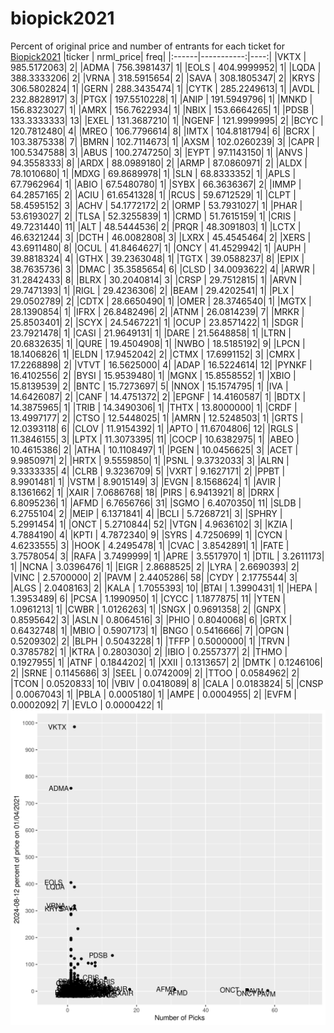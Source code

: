 # biopick2021
Percent of original price and number of entrants for each ticket for [Biopick2021](https://twitter.com/hashtag/Biopick2021)
|ticker |  nrml_price| freq|
|:------|-----------:|----:|
|VKTX   | 985.5172063|    2|
|ADMA   | 756.3981437|    1|
|EOLS   | 404.9999952|    1|
|LQDA   | 388.3333206|    2|
|VRNA   | 318.5915654|    2|
|SAVA   | 308.1805347|    2|
|KRYS   | 306.5802824|    1|
|GERN   | 288.3435474|    1|
|CYTK   | 285.2249613|    1|
|AVDL   | 232.8828917|    3|
|PTGX   | 197.5510228|    1|
|ANIP   | 191.5949796|    1|
|MNKD   | 156.8323027|    1|
|AMRX   | 156.7622934|    1|
|NBIX   | 153.6664265|    1|
|PDSB   | 133.3333333|   13|
|EXEL   | 131.3687210|    1|
|NGENF  | 121.9999995|    2|
|BCYC   | 120.7812480|    4|
|MREO   | 106.7796614|    8|
|IMTX   | 104.8181794|    6|
|BCRX   | 103.3875338|    7|
|BMRN   | 102.7114673|    1|
|AXSM   | 102.0260239|    3|
|CAPR   | 100.5347588|    3|
|ABUS   | 100.2747250|    3|
|EYPT   |  97.1143150|    1|
|ANVS   |  94.3558333|    8|
|ARDX   |  88.0989180|    2|
|ARMP   |  87.0860971|    2|
|ALDX   |  78.1010680|    1|
|MDXG   |  69.8689978|    1|
|SLN    |  68.8333352|    1|
|APLS   |  67.7962964|    1|
|ABIO   |  67.5480780|    1|
|SYBX   |  66.3636367|    2|
|IMMP   |  64.2857165|    2|
|ACIU   |  61.6541328|    1|
|RCUS   |  59.6712529|    1|
|CLPT   |  58.4595152|    3|
|ACHV   |  54.1772172|    2|
|ORMP   |  53.7931027|    1|
|PHAR   |  53.6193027|    2|
|TLSA   |  52.3255839|    1|
|CRMD   |  51.7615159|    1|
|CRIS   |  49.7231440|   11|
|ALT    |  48.5444536|    2|
|PRQR   |  48.3091803|    1|
|LCTX   |  46.6321244|    3|
|DCTH   |  46.0082808|    3|
|LXRX   |  45.4545464|    2|
|XERS   |  43.6911480|    8|
|OCUL   |  41.8464627|    1|
|ONCY   |  41.4529942|    1|
|AUPH   |  39.8818324|    4|
|GTHX   |  39.2363048|    1|
|TGTX   |  39.0588237|    8|
|EPIX   |  38.7635736|    3|
|DMAC   |  35.3585654|    6|
|CLSD   |  34.0093622|    4|
|ARWR   |  31.2842433|    8|
|BLRX   |  30.2040814|    3|
|CRSP   |  29.7512815|    1|
|ARVN   |  29.7471393|    1|
|RIGL   |  29.4236306|    2|
|BEAM   |  29.4202541|    1|
|PLX    |  29.0502789|    2|
|CDTX   |  28.6650490|    1|
|OMER   |  28.3746540|    1|
|MGTX   |  28.1390854|    1|
|IFRX   |  26.8482496|    2|
|ATNM   |  26.0814239|    7|
|MRKR   |  25.8503401|    2|
|SCYX   |  24.5467221|    1|
|OCUP   |  23.8571422|    1|
|SDGR   |  23.7921478|    1|
|CASI   |  21.9649131|    1|
|DARE   |  21.5648858|    1|
|LTRN   |  20.6832635|    1|
|QURE   |  19.4504908|    1|
|NWBO   |  18.5185192|    9|
|LPCN   |  18.1406826|    1|
|ELDN   |  17.9452042|    2|
|CTMX   |  17.6991152|    3|
|CMRX   |  17.2268898|    2|
|VTVT   |  16.5625000|    4|
|ADAP   |  16.5224614|   12|
|PYNKF  |  16.4102556|    2|
|BYSI   |  15.9539480|    1|
|MGNX   |  15.8558552|    1|
|XBIO   |  15.8139539|    2|
|BNTC   |  15.7273697|    5|
|NNOX   |  15.1574795|    1|
|IVA    |  14.6426087|    2|
|CANF   |  14.4751372|    2|
|EPGNF  |  14.4160587|    1|
|BDTX   |  14.3875965|    1|
|TRIB   |  14.3490306|    1|
|THTX   |  13.8000000|    1|
|CRDF   |  13.4997177|    2|
|CTSO   |  12.5448025|    1|
|AMRN   |  12.5248503|    1|
|GRTS   |  12.0393118|    6|
|CLOV   |  11.9154392|    1|
|APTO   |  11.6704806|   12|
|RGLS   |  11.3846155|    3|
|LPTX   |  11.3073395|   11|
|COCP   |  10.6382975|    1|
|ABEO   |  10.4615386|    2|
|ATHA   |  10.1108497|    1|
|PGEN   |  10.0456625|    3|
|ACET   |   9.9850971|    2|
|HRTX   |   9.5559850|    1|
|PSNL   |   9.3732033|    3|
|ALRN   |   9.3333335|    4|
|CLRB   |   9.3236709|    5|
|VXRT   |   9.1627171|    2|
|PPBT   |   8.9901481|    1|
|VSTM   |   8.9015149|    3|
|EVGN   |   8.1568624|    1|
|AVIR   |   8.1361662|    1|
|XAIR   |   7.0686768|   18|
|PIRS   |   6.9413921|    8|
|DRRX   |   6.8095236|    1|
|AFMD   |   6.7656766|   31|
|SGMO   |   6.4070350|   11|
|SLDB   |   6.2755104|    2|
|MEIP   |   6.1371841|    4|
|BCLI   |   5.7268721|    3|
|SPHRY  |   5.2991454|    1|
|ONCT   |   5.2710844|   52|
|VTGN   |   4.9636102|    3|
|KZIA   |   4.7884190|    4|
|KPTI   |   4.7872340|    9|
|SYRS   |   4.7250699|    1|
|CYCN   |   4.6233555|    3|
|HOOK   |   4.2495478|    1|
|CVAC   |   3.8542891|    1|
|FATE   |   3.7578054|    3|
|RAFA   |   3.7499999|    1|
|APRE   |   3.5517970|    1|
|DTIL   |   3.2611173|    1|
|NCNA   |   3.0396476|    1|
|EIGR   |   2.8688525|    2|
|LYRA   |   2.6690393|    2|
|VINC   |   2.5700000|    2|
|PAVM   |   2.4405286|   58|
|CYDY   |   2.1775544|    3|
|ALGS   |   2.0408163|    2|
|KALA   |   1.7055393|   10|
|BTAI   |   1.3990431|    1|
|HEPA   |   1.3953489|    6|
|PCSA   |   1.1990950|    1|
|CYCC   |   1.1877875|   11|
|YTEN   |   1.0961213|    1|
|CWBR   |   1.0126263|    1|
|SNGX   |   0.9691358|    2|
|GNPX   |   0.8595642|    3|
|ASLN   |   0.8064516|    3|
|PHIO   |   0.8040068|    6|
|GRTX   |   0.6432748|    1|
|MBIO   |   0.5907173|    1|
|BNGO   |   0.5416666|    7|
|OPGN   |   0.5209302|    2|
|BLPH   |   0.5043228|    1|
|TFFP   |   0.5000000|    1|
|TRVN   |   0.3785782|    1|
|KTRA   |   0.2803030|    2|
|IBIO   |   0.2557377|    2|
|THMO   |   0.1927955|    1|
|ATNF   |   0.1844202|    1|
|XXII   |   0.1313657|    2|
|DMTK   |   0.1246106|    2|
|SRNE   |   0.1145686|    3|
|SEEL   |   0.0742009|    2|
|TTOO   |   0.0584962|    2|
|TCON   |   0.0520833|   10|
|VBIV   |   0.0418089|    8|
|CALA   |   0.0183824|    5|
|CNSP   |   0.0067043|    1|
|PBLA   |   0.0005180|    1|
|AMPE   |   0.0004955|    2|
|EVFM   |   0.0002092|    7|
|EVLO   |   0.0000422|    1|
![retvspicks](biopicks.png?raw=true)
